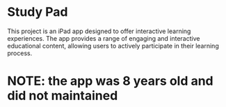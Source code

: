 # Study Pad

This project is an iPad app designed to offer interactive learning experiences. The app provides a range of engaging and interactive educational content, allowing users to actively participate in their learning process. 

# NOTE: the app was 8 years old and did not maintained